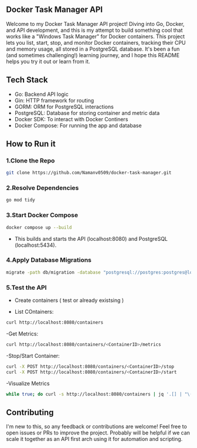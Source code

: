 ## Docker Task Manager API

Welcome to my Docker Task Manager API project! Diving into Go, Docker, and API development, and this is my attempt to build something cool that works like a "Windows Task Manager" for Docker containers. This project lets you list, start, stop, and monitor Docker containers, tracking their CPU and memory usage, all stored in a PostgreSQL database. It's been a fun (and sometimes challenging!) learning journey, and I hope this README helps you try it out or learn from it.

## Tech Stack

- Go: Backend API logic
- Gin: HTTP framework for routing
- GORM: ORM for PostgreSQL interactions
- PostgreSQL: Database for storing container and metric data
- Docker SDK: To interact with Docker Continers
- Docker Compose: For running the app and database

## How to Run it

### 1.Clone the Repo

```bash
git clone https://github.com/Namanv0509/docker-task-manager.git
```
### 2.Resolve Dependencies

```bash
go mod tidy
```

### 3.Start Docker Compose

```bash
docker compose up --build
```
- This builds and starts the API (localhost:8080) and PostgreSQL (localhost:5434).

### 4.Apply Database Migrations

```bash
migrate -path db/migration -database "postgresql://postgres:postgres@localhost:5434/taskdb?sslmode=disable" up
```

### 5.Test the API
- Create containers ( test or already existsing )

- List COntainers:
```bash
curl http://localhost:8080/containers
```
-Get Metrics:
```bash
curl http://localhost:8080/containers/<ContainerID>/metrics
```
-Stop/Start Container:
```bash
curl -X POST http://localhost:8080/containers/<ContainerID>/stop
curl -X POST http://localhost:8080/containers/<ContainerID>/start
```
-Visualize Metrics

```bash
while true; do curl -s http://localhost:8080/containers | jq '.[] | "\(.Name): CPU=\(.Metrics[0].CPUUsage)% Mem=\(.Metrics[0].MemoryUsage)MB"'; sleep 5; done
```

## Contributing
I'm new to this, so any feedback or contributions are welcome! Feel free to open issues or PRs to improve the project.
Probably will be helpful if we can scale it together as an API first arch using it for automation and scripting.


